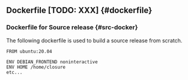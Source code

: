 ## Dockerfile [TODO: XXX] {#dockerfile}

### Dockerfile for Source release {#src-docker}
The following dockerfile is used to build a source release from scratch.

```
FROM ubuntu:20.04

ENV DEBIAN_FRONTEND noninteractive
ENV HOME /home/closure
etc...
```